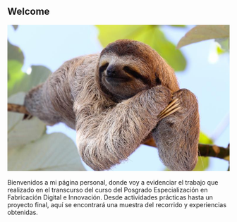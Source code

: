 ## Welcome

![](../images/perezoso.jpg)

Bienvenidos a mi página personal, donde voy a evidenciar el trabajo que realizado en el transcurso del curso del Posgrado Especialización en Fabricación Digital e Innovación. Desde actividades prácticas hasta un proyecto final, aquí se encontrará una muestra del recorrido y experiencias obtenidas. 